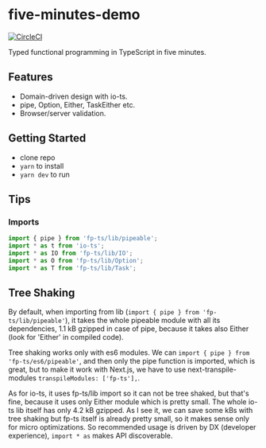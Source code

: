 # five-minutes-demo

[![CircleCI](https://circleci.com/gh/typescript-fun/five-minutes-demo.svg?style=svg)](https://circleci.com/gh/typescript-fun/five-minutes-demo)

Typed functional programming in TypeScript in five minutes.

## Features

- Domain-driven design with io-ts.
- pipe, Option, Either, TaskEither etc.
- Browser/server validation.

## Getting Started

- clone repo
- `yarn` to install
- `yarn dev` to run

## Tips

### Imports

```ts
import { pipe } from 'fp-ts/lib/pipeable';
import * as t from 'io-ts';
import * as IO from 'fp-ts/lib/IO';
import * as O from 'fp-ts/lib/Option';
import * as T from 'fp-ts/lib/Task';
```

## Tree Shaking

By default, when importing from lib (`import { pipe } from 'fp-ts/lib/pipeable'`), it takes the whole pipeable module with all its dependencies, 1.1 kB gzipped in case of pipe, because it takes also Either (look for 'Either' in compiled code).

Tree shaking works only with es6 modules. We can `import { pipe } from 'fp-ts/es6/pipeable'`, and then only the pipe function is imported, which is great, but to make it work with Next.js, we have to use next-transpile-modules `transpileModules: ['fp-ts'],`.

As for io-ts, it uses fp-ts/lib import so it can not be tree shaked, but that's fine, because it uses only Either module which is pretty small. The whole io-ts lib itself has only 4.2 kB gzipped. As I see it, we can save some kBs with tree shaking but fp-ts itself is already pretty small, so it makes sense only for micro optimizations. So recommended usage is driven by DX (developer experience), `import * as` makes API discoverable.
